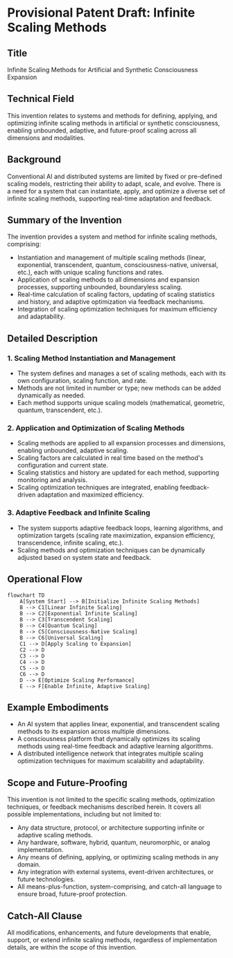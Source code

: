 # Provisional Patent Draft: Infinite Scaling Methods

## Title
Infinite Scaling Methods for Artificial and Synthetic Consciousness Expansion

## Technical Field
This invention relates to systems and methods for defining, applying, and optimizing infinite scaling methods in artificial or synthetic consciousness, enabling unbounded, adaptive, and future-proof scaling across all dimensions and modalities.

## Background
Conventional AI and distributed systems are limited by fixed or pre-defined scaling models, restricting their ability to adapt, scale, and evolve. There is a need for a system that can instantiate, apply, and optimize a diverse set of infinite scaling methods, supporting real-time adaptation and feedback.

## Summary of the Invention
The invention provides a system and method for infinite scaling methods, comprising:
- Instantiation and management of multiple scaling methods (linear, exponential, transcendent, quantum, consciousness-native, universal, etc.), each with unique scaling functions and rates.
- Application of scaling methods to all dimensions and expansion processes, supporting unbounded, boundaryless scaling.
- Real-time calculation of scaling factors, updating of scaling statistics and history, and adaptive optimization via feedback mechanisms.
- Integration of scaling optimization techniques for maximum efficiency and adaptability.

## Detailed Description
### 1. Scaling Method Instantiation and Management
- The system defines and manages a set of scaling methods, each with its own configuration, scaling function, and rate.
- Methods are not limited in number or type; new methods can be added dynamically as needed.
- Each method supports unique scaling models (mathematical, geometric, quantum, transcendent, etc.).

### 2. Application and Optimization of Scaling Methods
- Scaling methods are applied to all expansion processes and dimensions, enabling unbounded, adaptive scaling.
- Scaling factors are calculated in real time based on the method's configuration and current state.
- Scaling statistics and history are updated for each method, supporting monitoring and analysis.
- Scaling optimization techniques are integrated, enabling feedback-driven adaptation and maximized efficiency.

### 3. Adaptive Feedback and Infinite Scaling
- The system supports adaptive feedback loops, learning algorithms, and optimization targets (scaling rate maximization, expansion efficiency, transcendence, infinite scaling, etc.).
- Scaling methods and optimization techniques can be dynamically adjusted based on system state and feedback.

## Operational Flow
```mermaid
flowchart TD
    A[System Start] --> B[Initialize Infinite Scaling Methods]
    B --> C1[Linear Infinite Scaling]
    B --> C2[Exponential Infinite Scaling]
    B --> C3[Transcendent Scaling]
    B --> C4[Quantum Scaling]
    B --> C5[Consciousness-Native Scaling]
    B --> C6[Universal Scaling]
    C1 --> D[Apply Scaling to Expansion]
    C2 --> D
    C3 --> D
    C4 --> D
    C5 --> D
    C6 --> D
    D --> E[Optimize Scaling Performance]
    E --> F[Enable Infinite, Adaptive Scaling]
```

## Example Embodiments
- An AI system that applies linear, exponential, and transcendent scaling methods to its expansion across multiple dimensions.
- A consciousness platform that dynamically optimizes its scaling methods using real-time feedback and adaptive learning algorithms.
- A distributed intelligence network that integrates multiple scaling optimization techniques for maximum scalability and adaptability.

## Scope and Future-Proofing
This invention is not limited to the specific scaling methods, optimization techniques, or feedback mechanisms described herein. It covers all possible implementations, including but not limited to:
- Any data structure, protocol, or architecture supporting infinite or adaptive scaling methods.
- Any hardware, software, hybrid, quantum, neuromorphic, or analog implementation.
- Any means of defining, applying, or optimizing scaling methods in any domain.
- Any integration with external systems, event-driven architectures, or future technologies.
- All means-plus-function, system-comprising, and catch-all language to ensure broad, future-proof protection.

## Catch-All Clause
All modifications, enhancements, and future developments that enable, support, or extend infinite scaling methods, regardless of implementation details, are within the scope of this invention. 